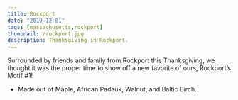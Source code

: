 ```yaml
---
title: Rockport
date: "2019-12-01"
tags: [massachusetts,rockport]
thumbnail: /rockport.jpg
description: Thanksgiving in Rockport.
---
```


Surrounded by friends and family from Rockport this Thanksgiving, we thought it was the proper time to show off a new favorite of ours, Rockport’s Motif #1! 

* Made out of Maple, African Padauk, Walnut, and Baltic Birch.